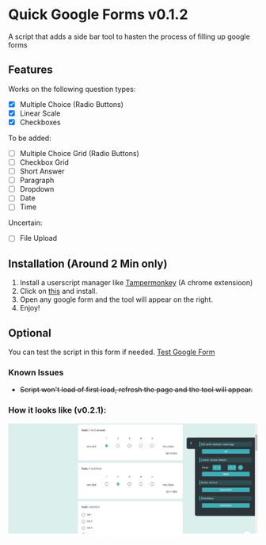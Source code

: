 # Quick Google Forms v0.1.2
A script that adds a side bar tool to hasten the process of filling up google forms

## Features
Works on the following question types:
- [x] Multiple Choice (Radio Buttons)
- [x] Linear Scale
- [x] Checkboxes

To be added:
- [ ] Multiple Choice Grid (Radio Buttons)
- [ ] Checkbox Grid 
- [ ] Short Answer
- [ ] Paragraph
- [ ] Dropdown
- [ ] Date 
- [ ] Time

Uncertain:
- [ ] File Upload

## Installation (Around 2 Min only)
1. Install a userscript manager like [Tampermonkey](https://www.tampermonkey.net/) (A chrome extensioon)
2. Click on [this](https://github.com/HageFX-78/QuickGoogleForms/raw/main/QuickGoogleForms.user.js) and install.
3. Open any google form and the tool will appear on the right.
4. Enjoy!

## Optional
You can test the script in this form if needed.
[Test Google Form](https://forms.gle/5qp21nC7AMjKtUfEA)


### Known Issues
- ~~Script won't load of first load, refresh the page and the tool will appear.~~

### How it looks like (v0.2.1):
![Screenshot of how it would look like](img/preview.PNG)
